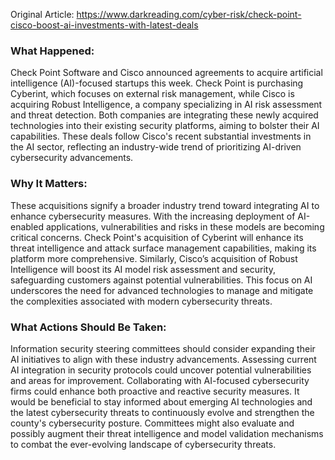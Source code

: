 Original Article: https://www.darkreading.com/cyber-risk/check-point-cisco-boost-ai-investments-with-latest-deals

### What Happened:

Check Point Software and Cisco announced agreements to acquire artificial intelligence (AI)-focused startups this week. Check Point is purchasing Cyberint, which focuses on external risk management, while Cisco is acquiring Robust Intelligence, a company specializing in AI risk assessment and threat detection. Both companies are integrating these newly acquired technologies into their existing security platforms, aiming to bolster their AI capabilities. These deals follow Cisco's recent substantial investments in the AI sector, reflecting an industry-wide trend of prioritizing AI-driven cybersecurity advancements.

### Why It Matters:

These acquisitions signify a broader industry trend toward integrating AI to enhance cybersecurity measures. With the increasing deployment of AI-enabled applications, vulnerabilities and risks in these models are becoming critical concerns. Check Point's acquisition of Cyberint will enhance its threat intelligence and attack surface management capabilities, making its platform more comprehensive. Similarly, Cisco’s acquisition of Robust Intelligence will boost its AI model risk assessment and security, safeguarding customers against potential vulnerabilities. This focus on AI underscores the need for advanced technologies to manage and mitigate the complexities associated with modern cybersecurity threats.

### What Actions Should Be Taken:

Information security steering committees should consider expanding their AI initiatives to align with these industry advancements. Assessing current AI integration in security protocols could uncover potential vulnerabilities and areas for improvement. Collaborating with AI-focused cybersecurity firms could enhance both proactive and reactive security measures. It would be beneficial to stay informed about emerging AI technologies and the latest cybersecurity threats to continuously evolve and strengthen the county's cybersecurity posture. Committees might also evaluate and possibly augment their threat intelligence and model validation mechanisms to combat the ever-evolving landscape of cybersecurity threats.
